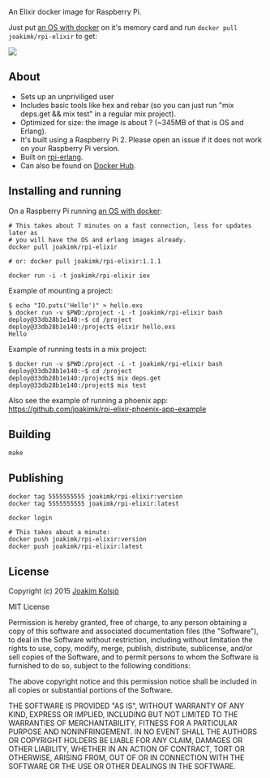 An Elixir docker image for Raspberry Pi.

Just put [an OS with docker](http://blog.hypriot.com/downloads/) on it's memory card and run `docker pull joakimk/rpi-elixir` to get:

![](https://dl.dropboxusercontent.com/u/136929/github/rpi-elixir.png)

## About

* Sets up an unpriviliged user
* Includes basic tools like hex and rebar (so you can just run "mix deps.get && mix test" in a regular mix project).
* Optimized for size: the image is about ? (~345MB of that is OS and Erlang).
* It's built using a Raspberry Pi 2. Please open an issue if it does not work on your Raspberry Pi version.
* Built on [rpi-erlang](https://github.com/joakimk/rpi-erlang).
* Can also be found on [Docker Hub](https://hub.docker.com/r/joakimk/rpi-elixir/).

## Installing and running

On a Raspberry Pi running [an OS with docker](http://blog.hypriot.com/downloads/):

    # This takes about 7 minutes on a fast connection, less for updates later as
    # you will have the OS and erlang images already.
    docker pull joakimk/rpi-elixir

    # or: docker pull joakimk/rpi-elixir:1.1.1

    docker run -i -t joakimk/rpi-elixir iex

Example of mounting a project:

    $ echo "IO.puts('Hello')" > hello.exs
    $ docker run -v $PWD:/project -i -t joakimk/rpi-elixir bash
    deploy@33db28b1e140:~$ cd /project
    deploy@33db28b1e140:/project$ elixir hello.exs
    Hello

Example of running tests in a mix project:

    $ docker run -v $PWD:/project -i -t joakimk/rpi-elixir bash
    deploy@33db28b1e140:~$ cd /project
    deploy@33db28b1e140:/project$ mix deps.get
    deploy@33db28b1e140:/project$ mix test

Also see the example of running a phoenix app: <https://github.com/joakimk/rpi-elixir-phoenix-app-example>

## Building

    make

## Publishing

    docker tag 5555555555 joakimk/rpi-elixir:version
    docker tag 5555555555 joakimk/rpi-elixir:latest

    docker login

    # This takes about a minute:
    docker push joakimk/rpi-elixir:version
    docker push joakimk/rpi-elixir:latest

## License

Copyright (c) 2015 [Joakim Kolsjö](https://twitter.com/joakimk)

MIT License

Permission is hereby granted, free of charge, to any person obtaining
a copy of this software and associated documentation files (the
"Software"), to deal in the Software without restriction, including
without limitation the rights to use, copy, modify, merge, publish,
distribute, sublicense, and/or sell copies of the Software, and to
permit persons to whom the Software is furnished to do so, subject to
the following conditions:

The above copyright notice and this permission notice shall be
included in all copies or substantial portions of the Software.

THE SOFTWARE IS PROVIDED "AS IS", WITHOUT WARRANTY OF ANY KIND,
EXPRESS OR IMPLIED, INCLUDING BUT NOT LIMITED TO THE WARRANTIES OF
MERCHANTABILITY, FITNESS FOR A PARTICULAR PURPOSE AND
NONINFRINGEMENT. IN NO EVENT SHALL THE AUTHORS OR COPYRIGHT HOLDERS BE
LIABLE FOR ANY CLAIM, DAMAGES OR OTHER LIABILITY, WHETHER IN AN ACTION
OF CONTRACT, TORT OR OTHERWISE, ARISING FROM, OUT OF OR IN CONNECTION
WITH THE SOFTWARE OR THE USE OR OTHER DEALINGS IN THE SOFTWARE.
